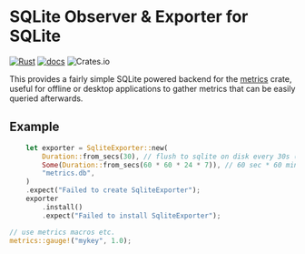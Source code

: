 # SQLite Observer & Exporter for SQLite

[![Rust](https://github.com/AstroHQ/metrics-sqlite/actions/workflows/rust.yml/badge.svg)](https://github.com/AstroHQ/metrics-sqlite/actions/workflows/rust.yml)
[![docs](https://docs.rs/metrics-sqlite/badge.svg)](https://docs.rs/metrics-sqlite/)
![Crates.io](https://img.shields.io/crates/l/metrics-sqlite)


This provides a fairly simple SQLite powered backend for the [metrics](https://crates.io/crates/metrics) crate, useful for offline or desktop applications to gather metrics that can be easily queried afterwards.

## Example

```Rust
    let exporter = SqliteExporter::new(
        Duration::from_secs(30), // flush to sqlite on disk every 30s (or internal buffer limit)
        Some(Duration::from_secs(60 * 60 * 24 * 7)), // 60 sec * 60 min * 24 hours * 7 days
        "metrics.db",
    )
    .expect("Failed to create SqliteExporter");
    exporter
        .install()
        .expect("Failed to install SqliteExporter");

// use metrics macros etc.
metrics::gauge!("mykey", 1.0);
```
